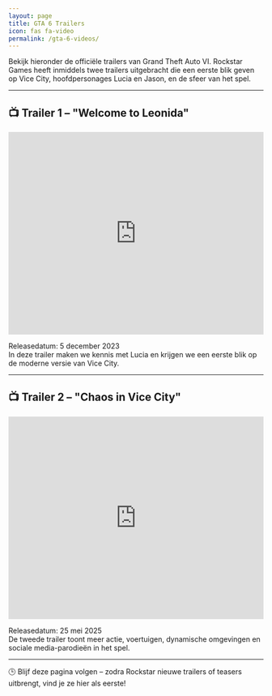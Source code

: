 ```yaml
---
layout: page
title: GTA 6 Trailers
icon: fas fa-video
permalink: /gta-6-videos/
---
```

Bekijk hieronder de officiële trailers van Grand Theft Auto VI. Rockstar Games heeft inmiddels twee trailers uitgebracht die een eerste blik geven op Vice City, hoofdpersonages Lucia en Jason, en de sfeer van het spel.

---

## 📺 Trailer 1 – "Welcome to Leonida"

<iframe width="100%" height="400" src="https://www.youtube.com/embed/QdBZY2fkU-0" frameborder="0" allowfullscreen></iframe>

Releasedatum: 5 december 2023  
In deze trailer maken we kennis met Lucia en krijgen we een eerste blik op de moderne versie van Vice City.

---

## 📺 Trailer 2 – "Chaos in Vice City"

<iframe width="100%" height="400" src="https://www.youtube.com/embed/VQRLujxTm3c" frameborder="0" allowfullscreen></iframe>

Releasedatum: 25 mei 2025  
De tweede trailer toont meer actie, voertuigen, dynamische omgevingen en sociale media-parodieën in het spel.

---

🕒 Blijf deze pagina volgen – zodra Rockstar nieuwe trailers of teasers uitbrengt, vind je ze hier als eerste!
